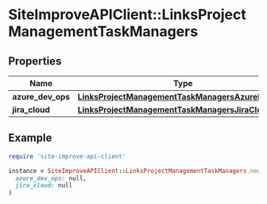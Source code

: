 # SiteImproveAPIClient::LinksProjectManagementTaskManagers

## Properties

| Name | Type | Description | Notes |
| ---- | ---- | ----------- | ----- |
| **azure_dev_ops** | [**LinksProjectManagementTaskManagersAzureDevOps**](LinksProjectManagementTaskManagersAzureDevOps.md) |  | [optional] |
| **jira_cloud** | [**LinksProjectManagementTaskManagersJiraCloud**](LinksProjectManagementTaskManagersJiraCloud.md) |  | [optional] |

## Example

```ruby
require 'site-improve-api-client'

instance = SiteImproveAPIClient::LinksProjectManagementTaskManagers.new(
  azure_dev_ops: null,
  jira_cloud: null
)
```

